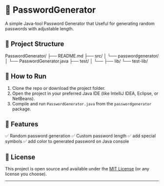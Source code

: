 # 🔐 PasswordGenerator

A simple Java-tool Password Generator that Useful for generating random passwords with adjustable length.

## 📁 Project Structure


PasswordGenerator/
├── README.md
├── src/
│   └── passwordgenerator/
│       └── PasswordGenerator.java
├── test/
│   └── 
├── lib/
└── test-lib/

## 🚀 How to Run

1. Clone the repo or download the project folder.
2. Open the project in your preferred Java IDE (like IntelliJ IDEA, Eclipse, or NetBeans).
3. Compile and run `PasswordGenerator.java` from the `passwordgenerator` package.



## 📌 Features

✅ Random password generation
✅ Custom password length
✅ add special symbols 
✅ add color to generated password on Java console

## 📄 License

This project is open source and available under the [MIT License](LICENSE) (or any license you choose).

---
